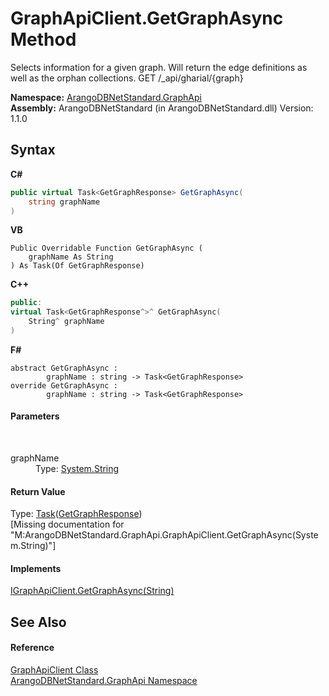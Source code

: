 # GraphApiClient.GetGraphAsync Method 
 

Selects information for a given graph. Will return the edge definitions as well as the orphan collections. GET /_api/gharial/{graph}

**Namespace:**&nbsp;<a href="5db3e172-88fa-722f-6e7f-25b7310b3db3">ArangoDBNetStandard.GraphApi</a><br />**Assembly:**&nbsp;ArangoDBNetStandard (in ArangoDBNetStandard.dll) Version: 1.1.0

## Syntax

**C#**<br />
``` C#
public virtual Task<GetGraphResponse> GetGraphAsync(
	string graphName
)
```

**VB**<br />
``` VB
Public Overridable Function GetGraphAsync ( 
	graphName As String
) As Task(Of GetGraphResponse)
```

**C++**<br />
``` C++
public:
virtual Task<GetGraphResponse^>^ GetGraphAsync(
	String^ graphName
)
```

**F#**<br />
``` F#
abstract GetGraphAsync : 
        graphName : string -> Task<GetGraphResponse> 
override GetGraphAsync : 
        graphName : string -> Task<GetGraphResponse> 
```


#### Parameters
&nbsp;<dl><dt>graphName</dt><dd>Type: <a href="https://docs.microsoft.com/dotnet/api/system.string" target="_blank" rel="noopener noreferrer">System.String</a><br /></dd></dl>

#### Return Value
Type: <a href="https://docs.microsoft.com/dotnet/api/system.threading.tasks.task-1" target="_blank" rel="noopener noreferrer">Task</a>(<a href="3cfda9a9-14a2-b677-396e-0e880e6b226c">GetGraphResponse</a>)<br />\[Missing <returns> documentation for "M:ArangoDBNetStandard.GraphApi.GraphApiClient.GetGraphAsync(System.String)"\]

#### Implements
<a href="e0124038-2a44-d3b9-3f31-185ac5230263">IGraphApiClient.GetGraphAsync(String)</a><br />

## See Also


#### Reference
<a href="fbeb06c2-7ca5-a17a-b0c2-96abac64dfaa">GraphApiClient Class</a><br /><a href="5db3e172-88fa-722f-6e7f-25b7310b3db3">ArangoDBNetStandard.GraphApi Namespace</a><br />